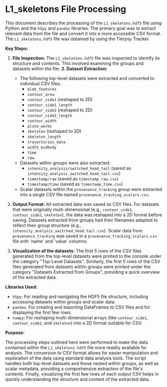 # L1_skeletons File Processing

This document describes the processing of the `L1_skeletons.hdf5` file using Python and the `h5py` and `pandas` libraries. The primary goal was to extract relevant data from the file and convert it into a more accessible CSV format. The `L1_skeletons.hdf5` file was obtained by using the Tierpsy Tracker.

**Key Steps:**

1.  **File Inspection:** The `L1_skeletons.hdf5` file was inspected to identify its structure and contents. This involved examining the groups and datasets within the file.
**2. Dataset Extraction:**
    * The following top-level datasets were extracted and converted to individual CSV files:
        * `blob_features`
        * `contour_area`
        * `contour_side1` (reshaped to 2D)
        * `contour_side1_length`
        * `contour_side2` (reshaped to 2D)
        * `contour_side2_length`
        * `contour_width`
        * `plate_worms`
        * `skeleton` (reshaped to 2D)
        * `skeleton_length`
        * `trajectories_data`
        * `width_midbody`
        * `time`
        * `raw`
    * Datasets within groups were also extracted:
        * `intensity_analysis/switched_head_tail` (saved as `intensity_analysis_switched_head_tail.csv`)
        * `timestamp/raw` (saved as `timestamp_raw.csv`)
        * `timestamp/time` (saved as `timestamp_time.csv`)
    * Scalar datasets within the `provenance_tracking` group were extracted into a single CSV file named `provenance_tracking_scalars.csv`.

3.  **Output Format:** All extracted data was saved as CSV files. For datasets that were originally multi-dimensional (e.g., `contour_side1`, `contour_side2`, `skeleton`), the data was reshaped into a 2D format before saving. Datasets extracted from groups had their filenames adapted to reflect their group structure (e.g., `intensity_analysis_switched_head_tail.csv`). Scalar data from `provenance_tracking` was saved in a `provenance_tracking_scalars.csv` file with 'name' and 'value' columns.

4.  **Visualization of the datasets:** The first 5 rows of the CSV files generated from the top-level datasets were printed to the console under the category "Top-Level Datasets". Similarly, the first 5 rows of the CSV files generated from datasets within groups were printed under the category "Datasets Extracted from Groups", providing a quick overview of the extracted data.

**Libraries Used:**

* `h5py`: For reading and navigating the HDF5 file structure, including accessing datasets within groups and scalar data.
* `pandas`: For creating and exporting DataFrames to CSV files and for displaying the first few rows.
* `numpy`: For reshaping multi-dimensional arrays (like `contour_side1`, `contour_side2`, and `skeleton`) into a 2D format suitable for CSV.

**Purpose:**

The processing steps outlined here were performed to make the data contained within the `L1_skeletons.hdf5` file more readily available for analysis. The conversion to CSV format allows for easier manipulation and exploration of the data using standard data analysis tools. The script handles both top-level datasets and those nested within groups, as well as scalar metadata, providing a comprehensive extraction of the file's contents. Finally, visualizing the first few rows of each output CSV helps in quickly understanding the structure and content of the extracted data.

